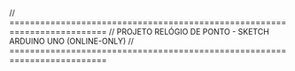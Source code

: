 // =========================================================================
//         PROJETO RELÓGIO DE PONTO - SKETCH ARDUINO UNO (ONLINE-ONLY)
// =========================================================================
